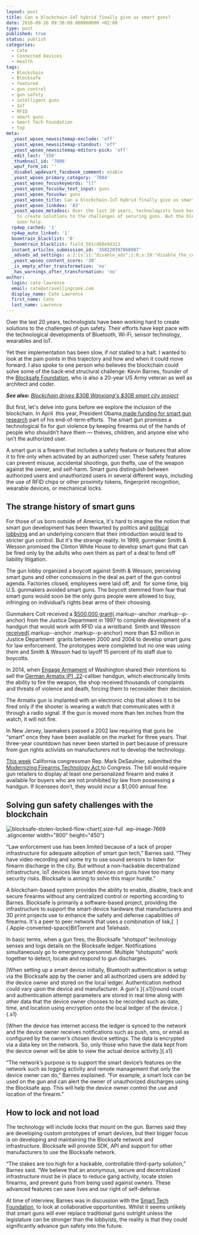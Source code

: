 ```yaml
---
layout: post
title: Can a blockchain-IoT hybrid finally give us smart guns?
date: 2016-09-26 09:30:09.000000000 +02:00
type: post
published: true
status: publish
categories:
  - Cate
  - Connected Devices
  - Health
tags:
  - Blockchain
  - Blocksafe
  - featured
  - gun control
  - gun safety
  - intelligent guns
  - IoT
  - RFID
  - smart guns
  - Smart Tech Foundation
  - top
meta:
  _yoast_wpseo_newssitemap-exclude: 'off'
  _yoast_wpseo_newssitemap-standout: 'off'
  _yoast_wpseo_newssitemap-editors-pick: 'off'
  _edit_last: '550'
  _thumbnail_id: '7806'
  _wpuf_form_id: ''
  _disabel_wpdevart_facebook_comment: enable
  _yoast_wpseo_primary_category: '7084'
  _yoast_wpseo_focuskeywords: "[]"
  _yoast_wpseo_focuskw_text_input: guns
  _yoast_wpseo_focuskw: guns
  _yoast_wpseo_title: Can a blockchain-IoT hybrid finally give us smart guns?
  _yoast_wpseo_linkdex: '83'
  _yoast_wpseo_metadesc: Over the last 20 years, technologists have been working hard
    to create solutions to the challenges of securing guns. But the blockchain may
    soon help.
  rp4wp_cached: '1'
  rp4wp_auto_linked: '1'
  boomtrain_blacklist: '0'
  _boomtrain_blacklist: field_581cd80e9d313
  instant_articles_submission_id: '358220397860987'
  _advads_ad_settings: a:2:{s:11:"disable_ads";i:0;s:19:"disable_the_content";i:0;}
  _yoast_wpseo_content_score: '30'
  _is_empty_after_transformation: 'no'
  _has_warnings_after_transformation: 'no'
author:
  login: cate-lawrence
  email: cate@atravellingcook.com
  display_name: Cate Lawrence
  first_name: Cate
  last_name: Lawrence
---
```

Over the last 20 years, technologists have been working hard to create
solutions to the challenges of gun safety. Their efforts have kept pace
with the technological developments of Bluetooth, Wi-Fi, sensor
technology, wearables and IoT.

Yet their implementation has been slow, if not stalled to a halt. I
wanted to look at the pain points in this trajectory and how and when it
could move forward. I also spoke to one person who believes the
blockchain could solve some of the back-end structural challenge: Kevin
Barnes, founder of the [Blocksafe
Foundation](https://www.blocksafefoundation.com/), who is also a 20-year
US Army veteran as well as architect and coder.

***See also:** [Blockchain drives \$30B Wanxiang's \$30B smart city
project](https://readwrite.com/2016/09/24/blockchain-drives-wanxiangs-30b-smart-city-project-cl4/)*

But first, let's delve into guns before we explore the inclusion of the
blockchain. In April  this year, President Obama[ made funding for smart
gun
research](http://www.cnet.com/news/obama-orders-feds-to-study-smart-gun-technology/)
part of his end-of-term efforts.  The smart gun promises a technological
fix for gun violence by keeping firearms out of the hands of people who
shouldn’t have them — thieves, children, and anyone else who isn’t the
authorized user.

A smart gun is a firearm that includes a safety feature or features that
allow it to fire only when activated by an authorized user. These safety
features can prevent misuse, accidental shootings, gun thefts, use of
the weapon against the owner, and self-harm. Smart guns distinguish
between authorized users and unauthorized users in several different
ways, including the use of RFID chips or other proximity tokens,
fingerprint recognition, wearable devices, or mechanical locks.

The strange history of smart guns
---------------------------------

For those of us born outside of America, it's hard to imagine the notion
that smart gun development has been thwarted by politics and [political
lobbying](http://www.cbsnews.com/news/60-minutes-is-the-u-s-ready-for-smart-guns/) and
an underlying concern that their introduction would lead to stricter gun
control. But it's the strange reality. In 1999, gunmaker Smith & Wesson
promised the Clinton White House to develop smart guns that can be fired
only by the adults who own them as part of a deal to fend off liability
litigation.

The gun lobby organized a boycott against Smith & Wesson, perceiving
smart guns and other concessions in the deal as part of the gun control
agenda. Factories closed, employees were laid off, and  for some time,
big U.S. gunmakers avoided smart guns. The boycott stemmed from fear
that smart guns would soon be the only guns people were allowed to buy,
infringing on individual’s rights bear arms of their choosing.

Gunmakers Colt received a [\$500,000
grant](http://fortune.com/2015/04/22/smart-guns-theyre-ready-are-we/){.markup--anchor
.markup--p-anchor} from the Justice Department in 1997 to complete
development of a handgun that would work with RFID via a wristband.
Smith and Wesson
[received](https://oig.justice.gov/grants/g7005012.htm){.markup--anchor
.markup--p-anchor} more than \$3 million in Justice Department  grants
between 2000 and 2004 to develop smart guns for law enforcement. The
prototypes were completed but no one was using them and Smith & Wesson
had to layoff 15 percent of its staff due to boycotts.

In 2014, when [Engage
Armament](http://www.reuters.com/article/us-usa-maryland-smartgun-idUSBREA410SD20140502)
of Washington shared their intentions to sell the [German Armatix iP1
.22](http://www.armatix.de/iP1-Pistol.779.0.html?&L=1)-caliber handgun,
which electronically limits the ability to fire the weapon, the shop
received thousands of complaints and threats of violence and death,
forcing them to reconsider their decision.

The Armatix gun is implanted with an electronic chip that allows it to
be fired only if the shooter is wearing a watch that communicates with
it through a radio signal. If the gun is moved more than ten inches from
the watch, it will not fire.

In New Jersey, lawmakers passed a 2002 law requiring that guns be
“smart” once they have been available on the market for three years.
That three-year countdown has never been started in part because of
pressure from gun rights activists on manufacturers not to develop the
technology.

[This
week](http://www.guns.com/2016/09/22/smart-gun-bill-introduced-in-congress/) California
congressman Rep. Mark DeSaulnier, submitted the [Modernizing Firearms
Technology Act ](https://www.govtrack.us/congress/bills/114/hr6080)to
Congress. The bill would require gun retailers to display at least one
personalized firearm and make it available for buyers who are not
prohibited by law from possessing a handgun. If licensees don’t, they
would incur a \$1,000 annual fine.

Solving gun safety challenges with the blockchain
-------------------------------------------------

![blocksafe-stolen-locked-flow-chart](rw-import/blocksafe-stolen-locked-flow-chart.png){.size-full
.wp-image-7669 .aligncenter width="800" height="450"}

“Law enforcement use has been limited because of a lack of proper
infrastructure for adequate adoption of smart gun tech,” Barnes said.
“They have video recording and some try to use sound sensors to listen
for firearm discharge in the city. But without a non-hackable
decentralized infrastructure, IoT devices like smart devices on guns
have too many security risks. Blocksafe is aiming to solve this major
hurdle.”

A blockchain-based system provides the ability to enable, disable, track
and secure firearms without any centralized control or reporting
according to Barnes. Blocksafe is primarily a software-based project,
providing the infrastructure to support the smart-device hardware that
manufacturers and 3D print projects use to enhance the safety and
defense capabilities of firearms. It's a peer to peer network that uses
a combination of lisk,[  ]{.Apple-converted-space}BitTorrent and
Telehash.

In basic terms, when a gun fires, the Blocksafe “shotspot” technology
senses and logs details on the Blocksafe ledger. Notifications
simultaneously go to emergency personnel. Multiple “shotspots” work
together to detect, locate and respond to gun discharges.

[When setting up a smart device initially, Bluetooth authentication is
setup via the Blocksafe app by the owner and all authorized users are
added by the device owner and stored on the local ledger. Authentication
method could vary upon the device and manufacturer. A gun's ]{.s1}[round
count and authentication attempt parameters are stored in real time
along with other data that the device owner chooses to be recorded such
as date, time, and location using encryption onto the local ledger of
the device. ]{.s1}

[When the device has internet access the ledger is synced to the network
and the device owner receives notifications such as push, sms, or email
as configured by the owner’s chosen device settings. The data is
encrypted via a data key on the network. So, only those who have the
data kept from the device owner will be able to view the actual device
activity.]{.s1}

“The network’s purpose is to support the smart device’s features on the
network such as logging activity and remote management that only the
device owner can do,” Barnes explained. “For example, a smart lock can
be used on the gun and can alert the owner of unauthorized discharges
using the Blocksafe app. This will help the device owner control the use
and location of the firearm.”

How to lock and not load
------------------------

The technology will include locks that mount on the gun. Barnes said
they are developing custom prototypes of smart devices, but their bigger
focus is on developing and maintaining the Blocksafe network and
infrastructure. Blocksafe will provide SDK, API and support for other
manufacturers to use the Blocksafe network.

“The stakes are too high for a hackable, controllable third-party
solution,” Barnes said. “We believe that an anonymous, secure and
decentralized infrastructure must be in place to reduce gang activity,
locate stolen firearms, and prevent guns from being used against owners.
These advanced features can save lives and our right of self-defense.

At time of interview, Barnes was in discussion with the [Smart Tech
Foundation ](https://smarttechfoundation.org/) to look at collaborative
opportunities. Whilst it seems unlikely that smart guns will ever
replace traditional guns outright unless the legislature can be stronger
than the lobbyists, the reality is that they could significantly advance
gun safety into the future.
